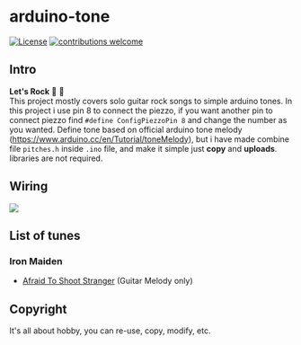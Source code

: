 # arduino-tone
[![License](https://img.shields.io/badge/license-MIT-_red.svg)](https://opensource.org/licenses/MIT)
[![contributions welcome](https://img.shields.io/badge/contributions-welcome-brightgreen.svg?style=flat)](https://github.com/fazaio/arduino-tone/)

## Intro
<b>Let's Rock</b> 🤘 🎼 <br>
This project mostly covers solo guitar rock songs to simple arduino tones.
In this project i use pin 8 to connect the piezzo, if you want another pin to connect piezzo find <code>#define ConfigPiezzoPin 8</code> and change the number as you wanted.
Define tone based on official arduino tone melody
(https://www.arduino.cc/en/Tutorial/toneMelody), but i have made combine file <code>pitches.h</code> inside <code>.ino</code> file, and make it simple just <b>copy</b> and <b>uploads</b>. libraries are not required.

## Wiring
<img src="https://www.arduino.cc/en/uploads/Tutorial/Tone_Fritzing.png">

## List of tunes

### Iron Maiden

* [Afraid To Shoot Stranger](https://github.com/fazaio/arduino-tone/blob/master/Afraid-to-shoot-stranger-Iron-Maiden/Afraid-to-shoot-stranger-Iron-Maiden.ino) (Guitar Melody only)

## Copyright

It's all about hobby, you can re-use, copy, modify, etc.
